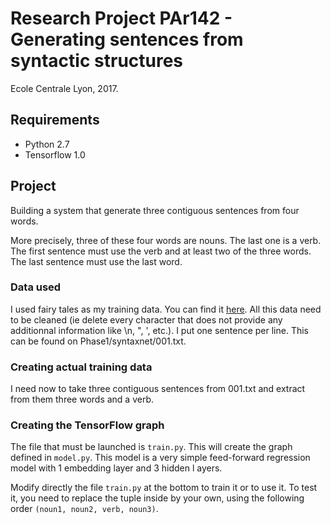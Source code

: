 # Research Project PAr142 - Generating sentences from syntactic structures
Ecole Centrale Lyon, 2017.

## Requirements
* Python 2.7
* Tensorflow 1.0

## Project
Building a system that generate three contiguous sentences from four words.

More precisely, three of these four words are nouns. The last one is a verb. The first sentence must use the verb and at least two of the three words. The last sentence must use the last word.

### Data used
I used fairy tales as my training data. You can find it [here](https://github.com/bscofield/fairy-tale-remix/blob/master/data/fairy-tales.json).
All this data need to be cleaned (ie delete every character that does not provide any additionnal information like \n, ", ', etc.).
I put one sentence per line. This can be found on Phase1/syntaxnet/001.txt.

### Creating actual training data
I need now to take three contiguous sentences from 001.txt and extract from them three words and a verb.

### Creating the TensorFlow graph
The file that must be launched is `train.py`. This will create the graph defined in `model.py`. This model is a very simple feed-forward regression model with 1 embedding layer and 3 hidden l ayers.

Modify directly the file `train.py` at the bottom to train it or to use it. To test it, you need to replace the tuple inside by your own, using the following order `(noun1, noun2, verb, noun3)`.


 

